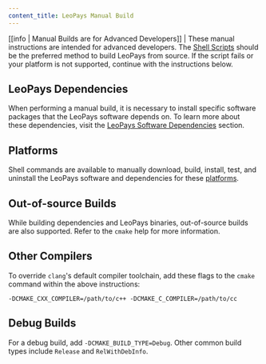```yaml
---
content_title: LeoPays Manual Build
---
```


[[info | Manual Builds are for Advanced Developers]]
| These manual instructions are intended for advanced developers. The [Shell Scripts](../01_shell-scripts/index.md) should be the preferred method to build LeoPays from source. If the script fails or your platform is not supported, continue with the instructions below.

## LeoPays Dependencies

When performing a manual build, it is necessary to install specific software packages that the LeoPays software depends on. To learn more about these dependencies, visit the [LeoPays Software Dependencies](./00_dependencies.md) section.

## Platforms

Shell commands are available to manually download, build, install, test, and uninstall the LeoPays software and dependencies for these [platforms](03_platforms/index.md).

## Out-of-source Builds

While building dependencies and LeoPays binaries, out-of-source builds are also supported. Refer to the `cmake` help for more information.

## Other Compilers

To override `clang`'s default compiler toolchain, add these flags to the `cmake` command within the above instructions:

`-DCMAKE_CXX_COMPILER=/path/to/c++ -DCMAKE_C_COMPILER=/path/to/cc`

## Debug Builds

For a debug build, add `-DCMAKE_BUILD_TYPE=Debug`. Other common build types include `Release` and `RelWithDebInfo`.
